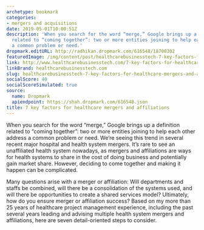```yaml
---
archetype: bookmark
categories:
- mergers and acquisitions
date: 2019-05-01T10:00:51Z
description: 'When you search for the word “merge,” Google brings up a definition
  related to “coming together”: two or more entities joining to help each other address
  a common problem or need.'
dropmark.editURL: http://radhikan.dropmark.com/616548/18700302
featuredImage: /img/content/post/healthcarebusinesstech-7-key-factors-for-healthcare-mergers-and-affiliations.jpg
link: http://www.healthcarebusinesstech.com/7-key-factors-for-healthcare-mergers-and-affiliations/
linkBrand: healthcarebusinesstech.com
slug: healthcarebusinesstech-7-key-factors-for-healthcare-mergers-and-affiliations
socialScore: 40
socialScoreSimulated: true
source:
  name: Dropmark
  apiendpoint: https://shah.dropmark.com/616548.json
title: 7 key factors for healthcare mergers and affiliations
---
```

When you search for the word “merge,” Google brings up a definition related to “coming together”: two or more entities joining to help each other address a common problem or need. We’re seeing this trend in several recent major hospital and health system mergers. It’s rare to see an unaffiliated health system nowadays, as mergers and affiliations are ways for health systems to share in the cost of doing business and potentially gain market share. However, deciding to come together and making it happen can be complicated.

Many questions arise with a merger or affiliation: Will departments and staffs be combined, will there be a consolidation of the systems used, and will there be opportunities to create a shared services model? Ultimately, how do you ensure merger or affiliation success? Based on my more than 25 years of healthcare project management experience, including the past several years leading and advising multiple health system mergers and affiliations, here are seven detail-oriented steps to consider.

